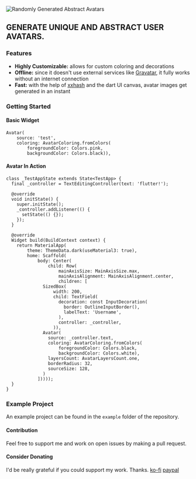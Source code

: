 ![Randomly Generated Abstract Avatars](https://i.imgur.com/sgSN8BG.png)
## GENERATE UNIQUE AND ABSTRACT USER AVATARS.

### Features
* **Highly Customizable:** allows for custom coloring and decorations
* **Offline:** since it doesn't use external services like [Gravatar](https://gravatar.com/), it fully works without an internet connection
* **Fast:** with the help of [xxhash](https://github.com/Cyan4973/xxHash) and the dart UI canvas, avatar images get generated in an instant

### Getting Started
#### Basic Widget
```
Avatar(
    source: 'test',
    coloring: AvatarColoring.fromColors(
        foregroundColor: Colors.pink,
        backgroundColor: Colors.black)),
```

#### Avatar In Action
```
class _TestAppState extends State<TestApp> {
  final _controller = TextEditingController(text: 'flutter!');

  @override
  void initState() {
    super.initState();
    _controller.addListener(() {
      setState(() {});
    });
  }

  @override
  Widget build(BuildContext context) {
    return MaterialApp(
        theme: ThemeData.dark(useMaterial3: true),
        home: Scaffold(
            body: Center(
                child: Row(
                    mainAxisSize: MainAxisSize.max,
                    mainAxisAlignment: MainAxisAlignment.center,
                    children: [
              SizedBox(
                  width: 200,
                  child: TextField(
                    decoration: const InputDecoration(
                      border: OutlineInputBorder(),
                      labelText: 'Username',
                    ),
                    controller: _controller,
                  )),
              Avatar(
                source: _controller.text,
                coloring: AvatarColoring.fromColors(
                    foregroundColor: Colors.black,
                    backgroundColor: Colors.white),
                layersCount: AvatarLayersCount.one,
                borderRadius: 32,
                sourceSize: 128,
              )
            ]))));
  }
}
```

### Example Project
An example project can be found in the `example` folder of the repository.

#### Contribution
Feel free to support me and work on open issues by making a pull request.

#### Consider Donating
I'd be really grateful if you could support my work. Thanks.
[ko-fi](https://ko-fi.com/milchkonsument)
[paypal](https://www.paypal.com/paypalme/Milchbub)
